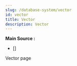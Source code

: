 ```yaml
---
slug: /database-system/vector
id: vector
title: Vector
description: Vector
---
```


**Main Source :**

- [] 

Vector page
